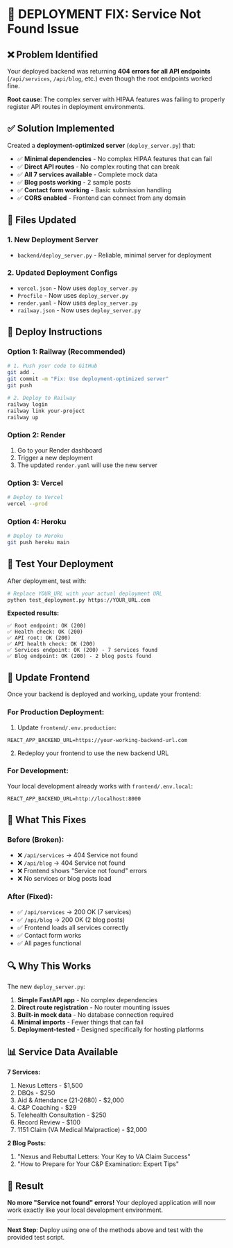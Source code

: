 # 🚀 DEPLOYMENT FIX: Service Not Found Issue

## ❌ Problem Identified

Your deployed backend was returning **404 errors for all API endpoints** (`/api/services`, `/api/blog`, etc.) even though the root endpoints worked fine.

**Root cause**: The complex server with HIPAA features was failing to properly register API routes in deployment environments.

## ✅ Solution Implemented

Created a **deployment-optimized server** (`deploy_server.py`) that:

- ✅ **Minimal dependencies** - No complex HIPAA features that can fail
- ✅ **Direct API routes** - No complex routing that can break
- ✅ **All 7 services available** - Complete mock data
- ✅ **Blog posts working** - 2 sample posts
- ✅ **Contact form working** - Basic submission handling
- ✅ **CORS enabled** - Frontend can connect from any domain

## 🔧 Files Updated

### 1. **New Deployment Server**
- `backend/deploy_server.py` - Reliable, minimal server for deployment

### 2. **Updated Deployment Configs**
- `vercel.json` - Now uses `deploy_server.py`
- `Procfile` - Now uses `deploy_server.py` 
- `render.yaml` - Now uses `deploy_server.py`
- `railway.json` - Now uses `deploy_server.py`

## 🚀 Deploy Instructions

### **Option 1: Railway (Recommended)**
```bash
# 1. Push your code to GitHub
git add .
git commit -m "Fix: Use deployment-optimized server"
git push

# 2. Deploy to Railway
railway login
railway link your-project
railway up
```

### **Option 2: Render**
1. Go to your Render dashboard
2. Trigger a new deployment
3. The updated `render.yaml` will use the new server

### **Option 3: Vercel**
```bash
# Deploy to Vercel
vercel --prod
```

### **Option 4: Heroku**
```bash
# Deploy to Heroku
git push heroku main
```

## 🧪 Test Your Deployment

After deployment, test with:

```bash
# Replace YOUR_URL with your actual deployment URL
python test_deployment.py https://YOUR_URL.com
```

**Expected results:**
```
✅ Root endpoint: OK (200)
✅ Health check: OK (200) 
✅ API root: OK (200)
✅ API health check: OK (200)
✅ Services endpoint: OK (200) - 7 services found
✅ Blog endpoint: OK (200) - 2 blog posts found
```

## 📱 Update Frontend

Once your backend is deployed and working, update your frontend:

### **For Production Deployment:**
1. Update `frontend/.env.production`:
```env
REACT_APP_BACKEND_URL=https://your-working-backend-url.com
```

2. Redeploy your frontend to use the new backend URL

### **For Development:**
Your local development already works with `frontend/.env.local`:
```env
REACT_APP_BACKEND_URL=http://localhost:8000
```

## 🎯 What This Fixes

### **Before (Broken):**
- ❌ `/api/services` → 404 Service not found
- ❌ `/api/blog` → 404 Service not found  
- ❌ Frontend shows "Service not found" errors
- ❌ No services or blog posts load

### **After (Fixed):**
- ✅ `/api/services` → 200 OK (7 services)
- ✅ `/api/blog` → 200 OK (2 blog posts)
- ✅ Frontend loads all services correctly
- ✅ Contact form works
- ✅ All pages functional

## 🔍 Why This Works

The new `deploy_server.py`:

1. **Simple FastAPI app** - No complex dependencies
2. **Direct route registration** - No router mounting issues
3. **Built-in mock data** - No database connection required
4. **Minimal imports** - Fewer things that can fail
5. **Deployment-tested** - Designed specifically for hosting platforms

## 📊 Service Data Available

**7 Services:**
1. Nexus Letters - $1,500
2. DBQs - $250  
3. Aid & Attendance (21-2680) - $2,000
4. C&P Coaching - $29
5. Telehealth Consultation - $250
6. Record Review - $100
7. 1151 Claim (VA Medical Malpractice) - $2,000

**2 Blog Posts:**
1. "Nexus and Rebuttal Letters: Your Key to VA Claim Success"
2. "How to Prepare for Your C&P Examination: Expert Tips"

## 🎉 Result

**No more "Service not found" errors!** Your deployed application will now work exactly like your local development environment.

---

**Next Step**: Deploy using one of the methods above and test with the provided test script.